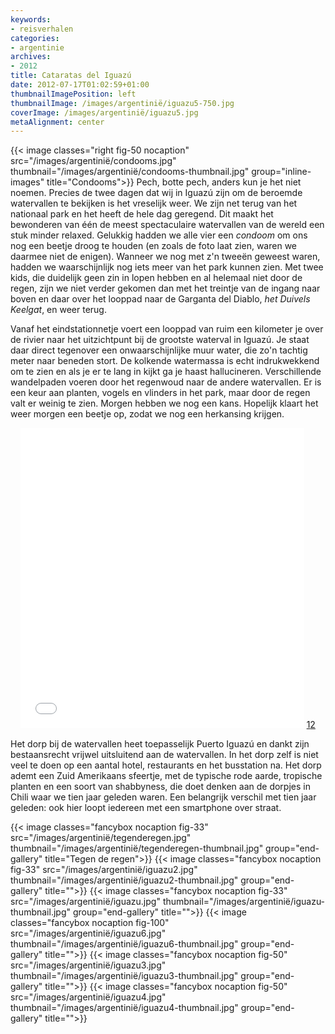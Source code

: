 ```yaml
---
keywords:
- reisverhalen
categories:
- argentinie
archives:
- 2012
title: Cataratas del Iguazú
date: 2012-07-17T01:02:59+01:00
thumbnailImagePosition: left
thumbnailImage: /images/argentinië/iguazu5-750.jpg
coverImage: /images/argentinië/iguazu5.jpg
metaAlignment: center
---
```


{{< image classes="right fig-50 nocaption" src="/images/argentinië/condooms.jpg" thumbnail="/images/argentinië/condooms-thumbnail.jpg" group="inline-images" title="Condooms">}}
Pech, botte pech, anders kun je het niet noemen. Precies de twee dagen dat wij
in Iguazú zijn om de beroemde watervallen te bekijken is het vreselijk weer. We
zijn net terug van het nationaal park en het heeft de hele dag geregend. Dit
maakt het bewonderen van één de meest spectaculaire watervallen van de wereld
een stuk minder relaxed. Gelukkig hadden we alle vier een <i>condoom</i> om ons
nog een beetje droog te houden (en zoals de foto laat zien, waren we daarmee
niet de enigen). Wanneer we nog met z'n tweeën geweest waren, hadden we
waarschijnlijk nog iets meer van het park kunnen zien. Met twee kids, die
duidelijk geen zin in lopen hebben en al helemaal niet door de regen, zijn we
niet verder gekomen dan met het treintje van de ingang naar boven en daar over
het looppad naar de Garganta del Diablo, <i>het Duivels Keelgat</i>, en weer
terug.

Vanaf het eindstationnetje voert een looppad van ruim een kilometer je over de
rivier naar het uitzichtpunt bij de grootste waterval in Iguazú. Je staat daar
direct tegenover een onwaarschijnlijke muur water, die zo'n tachtig meter naar
beneden stort. De kolkende watermassa is echt indrukwekkend om te zien en als
je er te lang in kijkt ga je haast hallucineren. Verschillende wandelpaden
voeren door het regenwoud naar de andere watervallen. Er is een keur aan
planten, vogels en vlinders in het park, maar door de regen valt er weinig te
zien. Morgen hebben we nog een kans. Hopelijk klaart het weer morgen een beetje
op, zodat we nog een herkansing krijgen.

<div align="center">
<iframe name="tubeframe" width="90%" height="480"
src="//www.youtube.com/embed/lkjQEKrpM5c?rel=0" frameborder="0"
allowfullscreen>
</iframe>
<a class="button this-win"
href="//www.youtube.com/embed/lkjQEKrpM5c?rel=0"
target="tubeframe">1</a><a class="button this-win"
href="//www.youtube.com/embed/Ps_xtg2ErvA?rel=0" target="tubeframe">2</a>
</div>

Het dorp bij de watervallen heet toepasselijk Puerto Iguazú en dankt zijn
bestaansrecht vrijwel uitsluitend aan de watervallen. In het dorp zelf is niet
veel te doen op een aantal hotel, restaurants en het busstation na. Het dorp
ademt een Zuid Amerikaans sfeertje, met de typische rode aarde, tropische
planten en een soort van shabbyness, die doet denken aan de dorpjes in Chili
waar we tien jaar geleden waren. Een belangrijk verschil met tien jaar geleden:
ook hier loopt iedereen met een smartphone over straat.

{{< image classes="fancybox nocaption fig-33" src="/images/argentinië/tegenderegen.jpg" thumbnail="/images/argentinië/tegenderegen-thumbnail.jpg" group="end-gallery" title="Tegen de regen">}}
{{< image classes="fancybox nocaption fig-33" src="/images/argentinië/iguazu2.jpg" thumbnail="/images/argentinië/iguazu2-thumbnail.jpg" group="end-gallery" title="">}}
{{< image classes="fancybox nocaption fig-33" src="/images/argentinië/iguazu.jpg" thumbnail="/images/argentinië/iguazu-thumbnail.jpg" group="end-gallery" title="">}}
{{< image classes="fancybox nocaption fig-100" src="/images/argentinië/iguazu6.jpg" thumbnail="/images/argentinië/iguazu6-thumbnail.jpg" group="end-gallery" title="">}}
{{< image classes="fancybox nocaption fig-50" src="/images/argentinië/iguazu3.jpg" thumbnail="/images/argentinië/iguazu3-thumbnail.jpg" group="end-gallery" title="">}}
{{< image classes="fancybox nocaption fig-50" src="/images/argentinië/iguazu4.jpg" thumbnail="/images/argentinië/iguazu4-thumbnail.jpg" group="end-gallery" title="">}}
